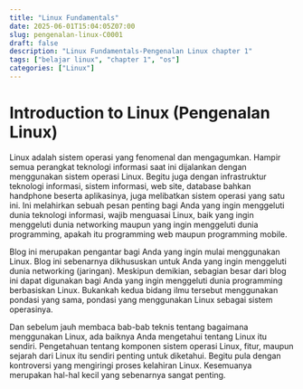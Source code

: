 ```yaml
---
title: "Linux Fundamentals"
date: 2025-06-01T15:04:05Z07:00
slug: pengenalan-linux-C0001
draft: false
description: "Linux Fundamentals-Pengenalan Linux chapter 1"
tags: ["belajar linux", "chapter 1", "os"]
categories: ["Linux"]
---
```


# Introduction to Linux (Pengenalan Linux)

Linux adalah sistem operasi yang fenomenal dan mengagumkan. Hampir semua perangkat teknologi informasi saat ini dijalankan dengan menggunakan sistem operasi Linux. Begitu juga dengan infrastruktur teknologi informasi, sistem informasi, web site, database bahkan handphone beserta aplikasinya, juga melibatkan sistem operasi yang satu ini. Ini melahirkan sebuah pesan penting bagi Anda yang ingin menggeluti dunia teknologi informasi, wajib menguasai Linux, baik yang ingin menggeluti dunia networking maupun yang ingin menggeluti dunia programming, apakah itu programming web maupun programming mobile.

Blog ini merupakan pengantar bagi Anda yang ingin mulai menggunakan Linux. Blog ini sebenarnya dikhususkan untuk Anda yang ingin menggeluti dunia networking (jaringan). Meskipun demikian, sebagian besar dari blog ini dapat digunakan bagi Anda yang ingin menggeluti dunia programming berbasiskan Linux. Bukankah kedua bidang ilmu tersebut menggunakan pondasi yang sama, pondasi yang menggunakan Linux sebagai sistem operasinya.

Dan sebelum jauh membaca bab-bab teknis tentang bagaimana menggunakan Linux, ada baiknya Anda mengetahui tentang Linux itu sendiri. Pengetahuan tentang komponen sistem operasi Linux, fitur, maupun sejarah dari Linux itu sendiri penting untuk diketahui. Begitu pula dengan kontroversi yang mengiringi proses kelahiran Linux. Kesemuanya merupakan hal-hal kecil yang sebenarnya sangat penting.
